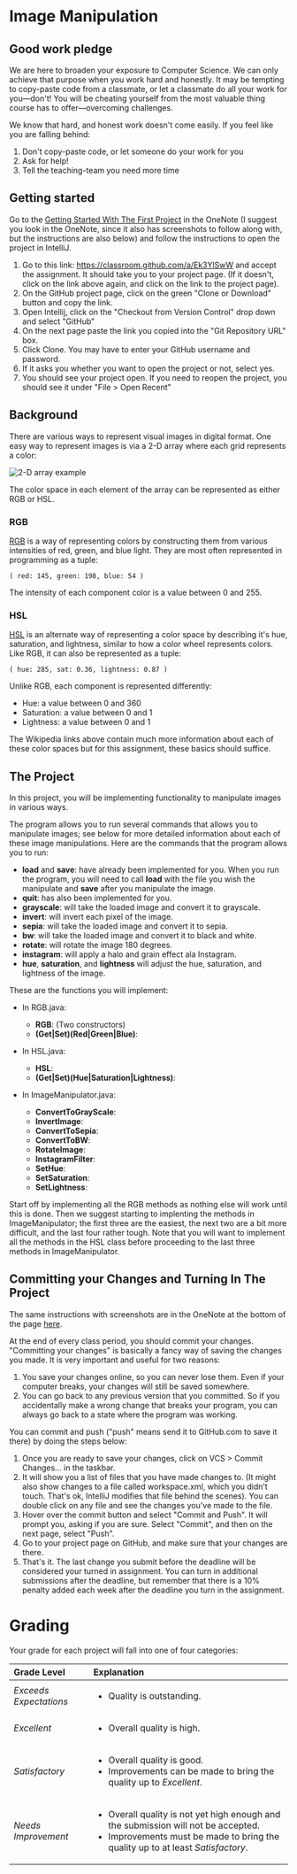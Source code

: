 Image Manipulation
=========

Good work pledge
-----
We are here to broaden your exposure to Computer Science. We can only achieve that purpose when you work hard and honestly. It may be tempting to copy-paste code from a classmate, or let a classmate do all your work for you—don't! You will be cheating yourself from the most valuable thing course has to offer—overcoming challenges.

We know that hard, and honest work doesn't come easily. If you feel like you are falling behind:

1. Don't copy-paste code, or let someone do your work for you
2. Ask for help!
3. Tell the teaching-team you need more time 

Getting started
-----
Go to the [Getting Started With The First Project](https://holynamesseattle.sharepoint.com/sites/Section_6558/_layouts/OneNote.aspx?id=%2Fsites%2FSection_6558%2FSiteAssets%2FProjects%20in%20Comp%20Sci%20-%20Mon-Wed%2019-20%20Notebook&wd=target%28Class%20Overview.one%7C74AD5220-0070-4A9A-BD5E-85B1624E453C%2FGetting%20Started%20With%20A%20Project%7C127DA7EC-BEEC-4463-BE97-A79C378AD455%2F%29) in the OneNote (I suggest you look in the OneNote, since it also has screenshots to follow along with, but the instructions are also below) and follow the instructions to open the project in IntelliJ.

1. Go to this link: https://classroom.github.com/a/Ek3YlSwW and accept the assignment. It should take you to your project page. (If it doesn't, click on the link above again, and click on the link to the project page).
2. On the GitHub project page, click on the green "Clone or Download" button and copy the link.
3. Open Intellij, click on the "Checkout from Version Control" drop down and select "GitHub"
4. On the next page paste the link you copied into the "Git Repository URL" box. 
5. Click Clone. You may have to enter your GitHub username and password.
6. If it asks you whether you want to open the project or not, select yes.
7. You should see your project open. If you need to reopen the project, you should see it under "File > Open Recent"

Background
-----
There are various ways to represent visual images in digital format. One easy way to represent images is via a 2-D array where each grid represents a color:

![2-D array example](http://patriotcomputerlab.weebly.com/uploads/2/5/0/6/25060290/screen-shot-2017-02-08-at-8-48-36-am_1.png)

The color space in each element of the array can be represented as either RGB or HSL.

### RGB

[RGB](https://en.wikipedia.org/wiki/RGB_color_model) is a way of representing colors by constructing them from various intensities of red, green, and blue light. They are most often represented in programming as a tuple:

    ( red: 145, green: 198, blue: 54 )

The intensity of each component color is a value between 0 and 255.

### HSL

[HSL](https://en.wikipedia.org/wiki/HSL_and_HSV) is an alternate way of representing a color space by describing it's hue, saturation, and lightness, similar to how a color wheel represents colors. Like RGB, it can also be represented as a tuple:

    ( hue: 285, sat: 0.36, lightness: 0.87 )
    
Unlike RGB, each component is represented differently:

- Hue: a value between 0 and 360
- Saturation: a value between 0 and 1
- Lightness: a value between 0 and 1

The Wikipedia links above contain much more information about each of these color spaces but for this assignment, these basics should suffice.

The Project
-----
In this project, you will be implementing functionality to manipulate images in various ways.

The program allows you to run several commands that allows you to manipulate images; see below for more detailed information about each of these image manipulations. Here are the commands that the program allows you to run:
- **load** and **save**: have already been implemented for you. When you run the program, you will need to call **load** with the file you wish the manipulate and **save** after you manipulate the image.
- **quit**: has also been implemented for you.
- **grayscale**: will take the loaded image and convert it to grayscale.
- **invert**: will invert each pixel of the image.
- **sepia**: will take the loaded image and convert it to sepia.
- **bw**: will take the loaded image and convert it to black and white.
- **rotate**: will rotate the image 180 degrees.
- **instagram**: will apply a halo and grain effect ala Instagram.
- **hue**, **saturation**, and **lightness** will adjust the hue, saturation, and lightness of the image.

These are the functions you will implement:

- In RGB.java:
    - **RGB**: (Two constructors)
    - **(Get|Set)(Red|Green|Blue)**:

- In HSL.java:
    - **HSL**:
    - **(Get|Set)(Hue|Saturation|Lightness)**:

- In ImageManipulator.java:
    - **ConvertToGrayScale**:
    - **InvertImage**:
    - **ConvertToSepia**:
    - **ConvertToBW**:
    - **RotateImage**:
    - **InstagramFilter**:
    - **SetHue**:
    - **SetSaturation**:
    - **SetLightness**:
    
Start off by implementing all the RGB methods as nothing else will work until this is done. Then we suggest starting to implenting the methods in ImageManipulator; the first three are the easiest, the next two are a bit more difficult, and the last four rather tough. Note that you will want to implement all the methods in the HSL class before proceeding to the last three methods in ImageManipulator.
    
Committing your Changes and Turning In The Project
-----
The same instructions with screenshots are in the OneNote at the bottom of the page [here](https://holynamesseattle.sharepoint.com/sites/Section_6558/_layouts/OneNote.aspx?id=%2Fsites%2FSection_6558%2FSiteAssets%2FProjects%20in%20Comp%20Sci%20-%20Mon-Wed%2019-20%20Notebook&wd=target%28Class%20Overview.one%7C74AD5220-0070-4A9A-BD5E-85B1624E453C%2FGetting%20Started%20With%20A%20Project%7C127DA7EC-BEEC-4463-BE97-A79C378AD455%2F%29).

At the end of every class period, you should commit your changes. "Committing your changes" is basically a fancy way of saving the changes you made. It is very important and useful for two reasons:

1. You save your changes online, so you can never lose them. Even if your computer breaks, your changes will still be saved somewhere.
2. You can go back to any previous version that you committed. So if you accidentally make a wrong change that breaks your program, you can always go back to a state where the program was working.

You can commit and push ("push" means send it to GitHub.com to save it there) by doing the steps below:

1. Once you are ready to save your changes, click on VCS > Commit Changes… in the taskbar. 
2. It will show you a list of files that you have made changes to. (It might also show changes to a file called workspace.xml, which you didn’t touch. That's ok, IntelliJ modifies that file behind the scenes). You can double click on any file and see the changes you've made to the file. 
3. Hover over the commit button and select "Commit and Push". It will prompt you, asking if you are sure. Select "Commit", and then on the next page, select "Push".
4. Go to your project page on GitHub, and make sure that your changes are there. 
5. That's it. The last change you submit before the deadline will be considered your turned in assignment. You can turn in additional submissions after the deadline, but remember that there is a 10% penalty added each week after the deadline you turn in the assignment.

# Grading

Your grade for each project will fall into one of four categories:

| Grade Level         | Explanation |
| :------------------ |:----------- |
| *Exceeds Expectations*        | <ul><li>Quality is outstanding.</li></ul> |
| *Excellent*                   | <ul><li>Overall quality is high.</li></ul> |
| *Satisfactory*                | <ul><li>Overall quality is good.</li><li>Improvements can be made to bring the quality up to <i>Excellent</i>.</li></ul> |
| *Needs Improvement*           | <ul><li>Overall quality is not yet high enough and the submission will not be accepted.</li><li>Improvements must be made to bring the quality up to at least <i>Satisfactory</i>.</li></ul> |
